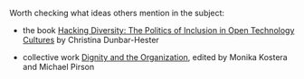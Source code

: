 Worth checking what ideas others mention in the subject:

* the book [Hacking Diversity: The Politics of Inclusion in Open Technology Cultures](https://press.princeton.edu/books/hardcover/9780691182070/hacking-diversity) by Christina Dunbar-Hester

* collective work [Dignity and the Organization](https://link.springer.com/book/10.1057/978-1-137-55562-5), edited by Monika Kostera and Michael Pirson

